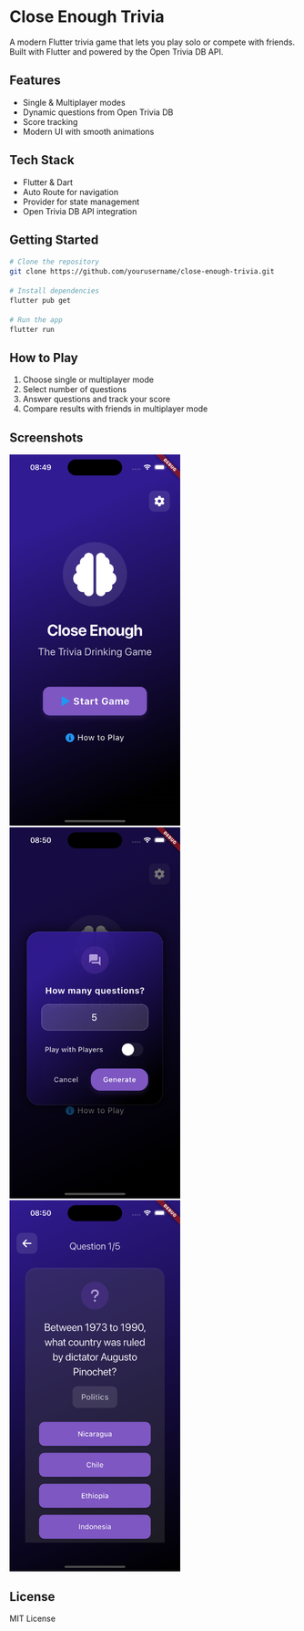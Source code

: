 # Close Enough Trivia

A modern Flutter trivia game that lets you play solo or compete with friends. Built with Flutter and powered by the Open Trivia DB API.

## Features

- Single & Multiplayer modes
- Dynamic questions from Open Trivia DB
- Score tracking
- Modern UI with smooth animations

## Tech Stack

- Flutter & Dart
- Auto Route for navigation
- Provider for state management
- Open Trivia DB API integration

## Getting Started

```bash
# Clone the repository
git clone https://github.com/yourusername/close-enough-trivia.git

# Install dependencies
flutter pub get

# Run the app
flutter run
```

## How to Play

1. Choose single or multiplayer mode
2. Select number of questions
3. Answer questions and track your score
4. Compare results with friends in multiplayer mode

## Screenshots

<img src="assets/screenshots/home.png" width="300">
<img src="assets/screenshots/generate.png" width="300">
<img src="assets/screenshots/game.png" width="300">

## License

MIT License
